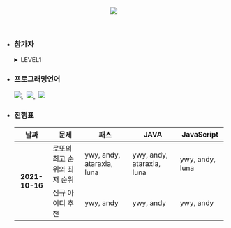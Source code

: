 <header>
  <a href="https://programmers.co.kr/learn/challenges" title="Go programmers">
  <img src="https://capsule-render.vercel.app/api?type=Rounded&color=timeGradient&height=300&section=header&text=Algorithm%20Study&animation=twinkling&fontSize=90&desc=Programmers&fontColor=ffffff&descAlignY=70&descAlign=82" />
  </a>
</header>
 
<ul>
  <li>
    <h3>
      참가자
    </h3>
    <details>
      <summary>
        LEVEL1
      </summary>
      <div>
        <a href="https://github.com/YunWonYong/Programmers/tree/ywy" title="ywy branch">ywy</a>&nbsp;
        <a href="https://github.com/YunWonYong/Programmers/tree/andy" title="andy branch">andy</a>&nbsp;
        <a href="https://github.com/YunWonYong/Programmers/tree/ataraxia" title="ataraxia branch">ataraxia</a>&nbsp;
        <a href="https://github.com/YunWonYong/Programmers/tree/luna" title="luna branch">luna</a>&nbsp;
        <a href="https://github.com/YunWonYong/Programmers/tree/nattybear" title="nattybear branch">nattybear</a>&nbsp;
        <a href="https://github.com/YunWonYong/Programmers/tree/pu134340" title="pu134340 branch">pu134340</a>&nbsp;
      </div>
    </details> 
  </li>
  <li>
    <h3>
      프로그래밍언어
    </h3>
    <section>
      <a href="https://docs.oracle.com/javase/8/docs/api/" title="Java8 api">
        <img src="https://img.shields.io/badge/Java-5000B9?style=flat-square&logo=Java"/>
      </a>&nbsp;
      <a href="https://developer.mozilla.org/ko/" title="JS api">
        <img src="https://img.shields.io/badge/JS-000000?style=flat-square&logo=JavaScript"/>
      </a>&nbsp;
      <a href="https://www.cplusplus.com/reference/" title="C++ api">
        <img src="https://img.shields.io/badge/C++-00599C?style=flat-square&logo=C%2B%2B"/>
      </a>
    </section>
  </li>
  <li>
    <h3>
      진행표
    </h3>
    <table>
      <thead>
        <tr>
          <th>
            날짜
          </th>
          <th>
            문제
          </th>
          <th>
            패스
          </th>
          <th>
            JAVA
          </th>
          <th>
            JavaScript
          </th>      
        </tr>
      </thead>
      <tbody>
        <tr>
           <th rowspan="2">
             2021-10-16
          </th>
          <td>
            로또의 최고 순위와 최저 순위
          </td>
          <td>
            ywy, andy, ataraxia, luna
          </td>
          <td>
            ywy, andy, ataraxia, luna
          </td>
          <td>
            ywy, andy, luna
          </td>
        </tr>
        <tr>
           <td>
             신규 아이디 추천
          </td>
          <td>
            ywy, andy
          </td>
          <td>
            ywy, andy
          </td>
          <td>
            ywy, andy
          </td>      
        </tr>    
      </tbody>
    </table>
  </li>   
</ul>


